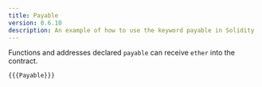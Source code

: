 ```yaml
---
title: Payable
version: 0.6.10
description: An example of how to use the keyword payable in Solidity
---
```


Functions and addresses declared `payable` can receive `ether` into the contract.

```solidity
{{{Payable}}}
```
